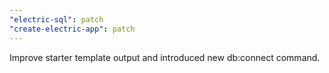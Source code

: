 ```yaml
---
"electric-sql": patch
"create-electric-app": patch
---
```


Improve starter template output and introduced new db:connect command.
